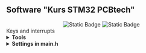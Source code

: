 <h2>Software "Kurs STM32 PCBtech"</h2>

<div id="badges" align="center">
    <img alt="Static Badge" src="https://img.shields.io/badge/Lesson%20-4%20-violet">
    <img alt="Static Badge" src="https://img.shields.io/badge/CPU%20-STM32F407VET6%20-blue">
</div>		
Keys and interrupts
<details><summary><b>Tools</b></summary>
<div>IDE: Segger Embedded Studio</div>
<div>Programmer: JLINK</div>
</details>

<details><summary><b>Settings in main.h</b></summary>
<div>select job number</div>
<div>#define TASK1 1</div>
<div>//#define TASK2 2</div>
<div>//#define TASK3 3</div>
</details>